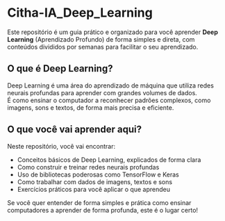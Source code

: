 # Citha-IA_Deep_Learning

Este repositório é um guia prático e organizado para você aprender **Deep Learning** (Aprendizado Profundo) de forma simples e direta, com conteúdos divididos por semanas para facilitar o seu aprendizado.

## O que é Deep Learning?

Deep Learning é uma área do aprendizado de máquina que utiliza redes neurais profundas para aprender com grandes volumes de dados.  
É como ensinar o computador a reconhecer padrões complexos, como imagens, sons e textos, de forma mais precisa e eficiente.

## O que você vai aprender aqui?

Neste repositório, você vai encontrar:

- Conceitos básicos de Deep Learning, explicados de forma clara
- Como construir e treinar redes neurais profundas
- Uso de bibliotecas poderosas como TensorFlow e Keras
- Como trabalhar com dados de imagens, textos e sons
- Exercícios práticos para você aplicar o que aprendeu

Se você quer entender de forma simples e prática como ensinar computadores a aprender de forma profunda, este é o lugar certo!
